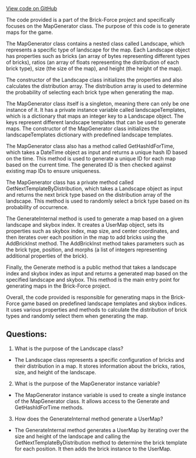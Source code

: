[View code on GitHub](https://github.com/TieHaxJan/Brick-Force/Assembly-CSharp\_Emulator\Maps\MapGenerator.cs)

The code provided is a part of the Brick-Force project and specifically focuses on the MapGenerator class. The purpose of this code is to generate maps for the game. 

The MapGenerator class contains a nested class called Landscape, which represents a specific type of landscape for the map. Each Landscape object has properties such as bricks (an array of bytes representing different types of bricks), ratios (an array of floats representing the distribution of each brick type), size (the size of the map), and height (the height of the map). 

The constructor of the Landscape class initializes the properties and also calculates the distribution array. The distribution array is used to determine the probability of selecting each brick type when generating the map. 

The MapGenerator class itself is a singleton, meaning there can only be one instance of it. It has a private instance variable called landscapeTemplates, which is a dictionary that maps an integer key to a Landscape object. The keys represent different landscape templates that can be used to generate maps. The constructor of the MapGenerator class initializes the landscapeTemplates dictionary with predefined landscape templates.

The MapGenerator class also has a method called GetHashIdForTime, which takes a DateTime object as input and returns a unique hash ID based on the time. This method is used to generate a unique ID for each map based on the current time. The generated ID is then checked against existing map IDs to ensure uniqueness.

The MapGenerator class has a private method called GetNextTemplateByDistribution, which takes a Landscape object as input and returns the next brick type based on the distribution array of the landscape. This method is used to randomly select a brick type based on its probability of occurrence.

The GenerateInternal method is used to generate a map based on a given landscape and skybox index. It creates a UserMap object, sets its properties such as skybox index, map size, and center coordinates, and then iterates over each position in the map to add bricks using the AddBrickInst method. The AddBrickInst method takes parameters such as the brick type, position, and morphs (a list of integers representing additional properties of the brick).

Finally, the Generate method is a public method that takes a landscape index and skybox index as input and returns a generated map based on the specified landscape and skybox. This method is the main entry point for generating maps in the Brick-Force project.

Overall, the code provided is responsible for generating maps in the Brick-Force game based on predefined landscape templates and skybox indices. It uses various properties and methods to calculate the distribution of brick types and randomly select them when generating the map.
## Questions: 
 1. What is the purpose of the Landscape class?
- The Landscape class represents a specific configuration of bricks and their distribution in a map. It stores information about the bricks, ratios, size, and height of the landscape.

2. What is the purpose of the MapGenerator instance variable?
- The MapGenerator instance variable is used to create a single instance of the MapGenerator class. It allows access to the Generate and GetHashIdForTime methods.

3. How does the GenerateInternal method generate a UserMap?
- The GenerateInternal method generates a UserMap by iterating over the size and height of the landscape and calling the GetNextTemplateByDistribution method to determine the brick template for each position. It then adds the brick instance to the UserMap.